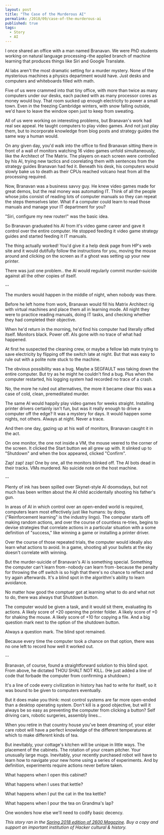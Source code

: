 ```yaml
---
layout: post
title: "The Case of the Murderous AI"
permalink: /2018/09/case-of-the-murderous-ai
published: true
tags:
  - Story
  - AI
---
```


I once shared an office with a man named Branavan. We were PhD students working on natural language processing - the applied branch of machine learning that produces things like Siri and Google Translate.

AI labs aren't the most dramatic setting for a murder mystery. None of the mysterious machines a physics department would have. Just desks and computers and whiteboards filled with math.

Five of us were crammed into that tiny office, with more than twice as many computers under our desks, each packed with as many processor cores as money would buy. That room sucked up enough electricity to power a small town. Even in the freezing Cambridge winters, with snow falling outside, we'd have to leave the window open just to keep from sweating.

All of us were working on interesting problems, but Branavan's work had real sex appeal. He taught computers to play video games. And not just play them, but to incorporate knowledge from blog posts and strategy guides the same way a human would.

On any given day, you'd walk into the office to find Branavan sitting there in front of a wall of monitors watching 16 video games unfold simultaneously, like the Architect of The Matrix. The players on each screen were controlled by his AI, trying new tactics and coorelating them with sentences from the strategy guides Branavan had fed it. Beneath his desk, his computers would slowly bake us to death as their CPUs reached volcano heat from all the processing required.

Now, Branavan was a business savvy guy. He knew video games made for great demos, but the real money was automating IT. Think of all the people whose jobs consist of reading lots of computer manuals so they can repeat the steps themselves later. What if a computer could learn to read those manuals and manage your IT department for you?

"Siri, configure my new router!" was the basic idea.

So Branavan graduated his AI from it's video game career and gave it control over the entire computer. He stopped feeding it video game strategy guides and started feeding it IT manuals.

The thing actually worked! You'd give it a help desk page from HP's web site and it would dutifully follow the instructions for you, moving the mouse around and clicking on the screen as if a ghost was setting up your new printer.

There was just one problem.. the AI would regularly commit murder-suicide against all the other copies of itself.

--

The murders would happen in the middle of night, when nobody was there.

Before he left home from work, Branavan would fill his Matrix Architect rig with virtual machines and place them all in learning mode. All night they were to practice reading manuals, doing IT tasks, and checking whether they had completed their objective.

When he'd return in the morning, he'd find his computer had literally offed itself. Monitors black. Power off. AIs gone with no trace of what had happened.

At first he suspected the cleaning crew, or maybe a fellow lab mate trying to save electricity by flipping off the switch late at night. But that was easy to rule out with a polite note stuck to the machine.

The obvious possibility was a bug. Maybe a SEGFAULT was taking down the entire computer. But try as he might he couldn't find a bug. Plus when the computer restarted, his logging system had recorded no trace of a crash.

No, the more he ruled out alternatives, the more it became clear this was a case of cold, clean, premeditated murder.

The same AI would happily play video games for weeks straight. Installing printer drivers certainly isn't fun, but was it really enough to drive a computer off the edge? It was a mystery for days. It would happen some nights, not others. Always at night. Never a trace.

And then one day, gazing up at his wall of monitors, Branavan caught it in the act.

On one monitor, the one not inside a VM, the mouse veered to the corner of the screen. It clicked the Start button we all grew up with. It slinked up to "Shutdown" and when the box appeared, clicked "Confirm".

Zap! zap! zap! One by one, all the monitors blinked off. The AI bots dead in their tracks.
VMs murdered. No suicide note on the host machine.

--

Plenty of ink has been spilled over Skynet-style AI doomsdays, but not much has been written about the AI child accidentally shooting his father's gun.

In areas of AI in which control over an open-ended world is required, computers learn most effectively just like humans: by doing. ("Reinforcement learning" is the industry lingo). The computer starts off making random actions, and over the course of countless re-tries, begins to devise strategies that correlate actions in a particular situation with a some definition of "success," like winning a game or installing a printer driver.

Over the course of those repeated trials, the computer would ideally also learn what actions to avoid. In a game, shooting all your bullets at the sky doesn't correlate with winning.

But the murder-suicide of Branavan's AI is something special. Something the computer can't learn from - nobody can learn from - because the penalty for throwing the off switch is so high that there's no chance to reflect and try again afterwards. It's a blind spot in the algorithm's ability to learn avoidance.

No matter how good the comptuer got at learning what to do and what not to do, there was always that Shutdown button.

The computer would be given a task, and it would sit there, evaluating its actions. A likely score of +20 opening the printer folder. A likely score of +0 for shaking the mouse. A likely score of +10 for copying a file. And a big question mark next to the option of the shutdown button.

Always a question mark. The blind spot remained.

Because every time the computer took a chance on that option, there was no one left to record how well it worked out.

--

Branavan, of course, found a straightforward solution to this blind spot.
From above, he dictated THOU SHALT NOT KILL. (He just added a line of code that forbade the computer from confirming a shutdown.)

It's a line of code every civilization in history has had to write for itself, so it was bound to be given to computers eventually.

But it does make you think: most control systems are far more open-ended than a desktop operating system. Don't kill is a good objective, but will it always be so easy as preventing the computer from clicking a button? Self driving cars, robotic surgeries, assembly lines…

When you retire in that country house you've been dreaming of, your elder care robot will have a perfect knowledge of the different temperatures at which to make different kinds of tea.

But inevitably, your cottage's kitchen will be unique in little ways. The placement of the cabinets. The rotation of your cream pitcher. Your unusually large mugs.
Inevitably, your recently purchased robot will have to learn how to navigate your new home using a series of experiments. And by definition, experiments require actions never before taken.

What happens when I open this cabinet?

What happens when I uses that kettle?

What happens when I put the cat in the tea kettle?

What happens when I pour the tea on Grandma's lap?

One wonders how else we'll need to codify basic decency.

*This story ran in the [Spring 2018 edition of 2600 Magazine](https://store.2600.com/products/spring-2018). Buy a copy and support an important institution of Hacker cultural & history.*
